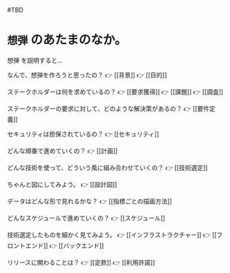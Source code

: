 #TBD 

# `想弾` のあたまのなか。

想弾 を説明すると...

なんで、想弾を作ろうと思ったの？
👉 [[背景]] 
👉 [[目的]]

 ステークホルダーは何を求めているの？
👉 [[要求獲得]]
👉 [[課題]]
👉 [[調査]] 

ステークホルダーの要求に対して、どのような解決策があるの？
👉 [[要件定義]]

セキュリティは担保されているの？
👉 [[セキュリティ]]

どんな順番で進めていくの？
👉 [[計画]]

どんな技術を使って、どういう風に組み合わせていくの？
👉 [[技術選定]]

ちゃんと図にしてみよう。
👉 [[設計図]]

データはどんな形で見れるかな？
👉 [[指標ごとの描画方法]]

どんなスケジュールで進めていくの？
👉 [[スケジュール]]

技術選定したものを細かく見てみよう。
👉  [[インフラストラクチャー]]
👉  [[フロントエンド]]
👉  [[バックエンド]]

リリースに関わることは？
👉 [[定款]]
👉 [[利用許諾]]
